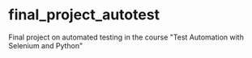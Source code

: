# final_project_autotest
Final project on automated testing in the course "Test Automation with Selenium and Python"
